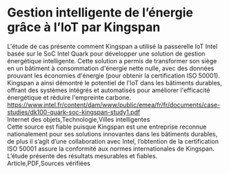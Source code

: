 # Gestion intelligente de l’énergie grâce à l’IoT par Kingspan  
L'étude de cas présente comment Kingspan a utilisé la passerelle IoT Intel basée sur le SoC Intel Quark pour développer une solution de gestion énergétique intelligente. Cette solution a permis de transformer son siège en un bâtiment à consommation d'énergie nette nulle, avec des données prouvant les économies d'énergie (pour obtenir la certification ISO 50001). Kingspan a ainsi démontré le potentiel de l'IoT dans les bâtiments durables, offrant des systèmes intégrés et automatisés pour améliorer l'efficacité énergétique et réduire l'empreinte carbone.  
https://www.intel.fr/content/dam/www/public/emea/fr/fr/documents/case-studies/dk100-quark-soc-kingspan-study1.pdf  
Internet des objets,Technologie,Villes intelligentes  
Cette source est fiable puisque Kingspan est une entreprise reconnue nationalement pour ses solutions innovantes dans les bâtiments durables, de plus il s’agit d’une collaboration avec Intel, l’obtention de la certification ISO 50001 assure la conformité aux normes internationales de Kingspan. L’étude présente des résultats mesurables et fiables.  
Article,PDF,Sources vérifiées
